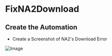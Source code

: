 # FixNA2Download

## Create the Automation

- Create a Screenshot of NA2's Download Error

![Image](assets/images/ScreenShotBA2Error.png)

